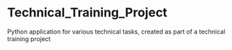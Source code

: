 # Technical_Training_Project
 Python application for various technical tasks, created as part of a technical training project
